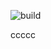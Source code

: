 ![build](https://github.com/Seyther/Test-Github-Action/actions/workflows/build.yml/badge.svg)

ccccc
